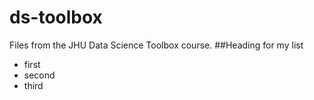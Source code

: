 # ds-toolbox
Files from the JHU Data Science Toolbox course.
##Heading for my list
* first
* second
* third
